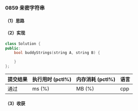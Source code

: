 ### 0859 亲密字符串

#### （1）思路

#### （2）实现

```cpp
class Solution {
public:
    bool buddyStrings(string A, string B) {

    }
};
```

| 提交结果 | 执行用时 (pctl%) | 内存消耗 (pctl%) | 语言 |
|:---------|:-----------------|:-----------------|:-----|
| 通过     |  ms (%)   |  MB (%)  | cpp  |

#### （3）收获
